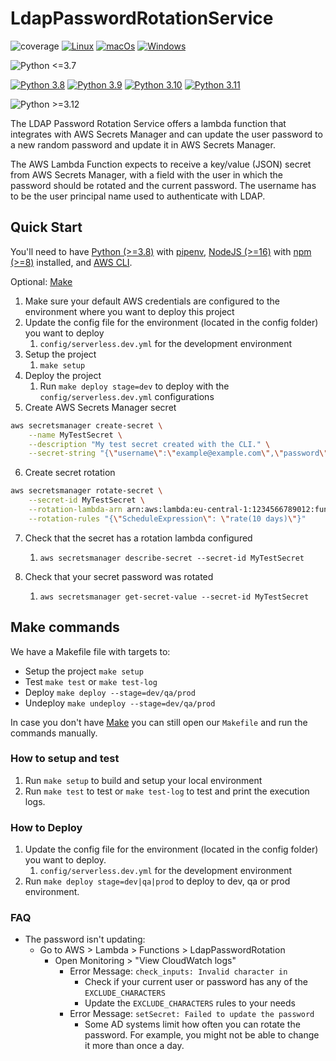 # LdapPasswordRotationService

![coverage](docs/img/coverage.svg)
[![Linux](https://github.com/DanielRDias/ldap-password-rotation/actions/workflows/linux.yml/badge.svg)](https://github.com/DanielRDias/ldap-password-rotation/actions/workflows/linux.yml)
[![macOs](https://github.com/DanielRDias/ldap-password-rotation/actions/workflows/macos.yml/badge.svg)](https://github.com/DanielRDias/ldap-password-rotation/actions/workflows/macos.yml)
[![Windows](https://github.com/DanielRDias/ldap-password-rotation/actions/workflows/windows.yml/badge.svg)](https://github.com/DanielRDias/ldap-password-rotation/actions/workflows/windows.yml)

![Python <=3.7](https://img.shields.io/badge/python-<=3.7-red.svg)

[![Python 3.8](https://github.com/DanielRDias/ldap-password-rotation/actions/workflows/python3.8.yml/badge.svg)](https://github.com/DanielRDias/ldap-password-rotation/actions/workflows/python3.8.yml)
[![Python 3.9](https://github.com/DanielRDias/ldap-password-rotation/actions/workflows/python3.9.yml/badge.svg)](https://github.com/DanielRDias/ldap-password-rotation/actions/workflows/python3.9.yml)
[![Python 3.10](https://github.com/DanielRDias/ldap-password-rotation/actions/workflows/python3.10.yml/badge.svg)](https://github.com/DanielRDias/ldap-password-rotation/actions/workflows/python3.10.yml)
[![Python 3.11](https://github.com/DanielRDias/ldap-password-rotation/actions/workflows/python3.11.yml/badge.svg)](https://github.com/DanielRDias/ldap-password-rotation/actions/workflows/python3.11.yml)

![Python >=3.12](https://img.shields.io/badge/python->=3.12-yellow.svg)

The LDAP Password Rotation Service offers a lambda function that integrates with AWS Secrets Manager and can update the user password to a new random password and update it in AWS Secrets Manager.

The AWS Lambda Function expects to receive a key/value (JSON) secret from AWS Secrets Manager, with a field with the user in which the password should be rotated and the current password. The username has to be the user principal name used to authenticate with LDAP.

## Quick Start

You'll need to have [Python (>=3.8)](https://www.python.org/) with [pipenv](https://github.com/pypa/pipenv), [NodeJS (>=16)](https://nodejs.org/) with [npm (>=8)](https://www.npmjs.com/) installed, and [AWS CLI](https://aws.amazon.com/cli/).

Optional: [Make](https://www.gnu.org/software/make/)

1. Make sure your default AWS credentials are configured to the environment where you want to deploy this project
2. Update the config file for the environment (located in the config folder) you want to deploy
   1. `config/serverless.dev.yml` for the development environment
3. Setup the project
   1. `make setup`
4. Deploy the project
   1. Run `make deploy stage=dev` to deploy with the `config/serverless.dev.yml` configurations
5. Create AWS Secrets Manager secret

```bash
aws secretsmanager create-secret \
    --name MyTestSecret \
    --description "My test secret created with the CLI." \
    --secret-string "{\"username\":\"example@example.com\",\"password\":\"EXAMPL3-P4ssw0rd\"}"
```

6. Create secret rotation

```bash
aws secretsmanager rotate-secret \
    --secret-id MyTestSecret \
    --rotation-lambda-arn arn:aws:lambda:eu-central-1:1234566789012:function:LdapPasswordRotation-dev-app \
    --rotation-rules "{\"ScheduleExpression\": \"rate(10 days)\"}"
```

7. Check that the secret has a rotation lambda configured
   1. `aws secretsmanager describe-secret --secret-id MyTestSecret`

8. Check that your secret password was rotated
   1. `aws secretsmanager get-secret-value --secret-id MyTestSecret`

## Make commands

We have a Makefile file with targets to:

- Setup the project `make setup`
- Test `make test` or `make test-log`
- Deploy `make deploy --stage=dev/qa/prod`
- Undeploy `make undeploy --stage=dev/qa/prod`

In case you don't have [Make](https://www.gnu.org/software/make/) you can still open our `Makefile` and run the commands manually.

### How to setup and test

1. Run `make setup` to build and setup your local environment
2. Run `make test` to test or `make test-log` to test and print the execution logs.

### How to Deploy

1. Update the config file for the environment (located in the config folder) you want to deploy.
   1. `config/serverless.dev.yml` for the development environment
2. Run `make deploy stage=dev|qa|prod` to deploy to dev, qa or prod environment.

### FAQ

* The password isn't updating:
  * Go to AWS > Lambda > Functions > LdapPasswordRotation
    * Open Monitoring > "View CloudWatch logs"
      * Error Message: `check_inputs: Invalid character in`
        * Check if your current user or password has any of the `EXCLUDE_CHARACTERS`
        * Update the `EXCLUDE_CHARACTERS` rules to your needs
      * Error Message: `setSecret: Failed to update the password`
        * Some AD systems limit how often you can rotate the password. For example, you might not be able to change it more than once a day.
